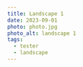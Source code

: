 ```yaml
---
title: Landscape 1
date: 2023-09-01
photo: photo.jpg
photo_alt: landscape 1
tags:
  - tester
  - landscape
---
```

